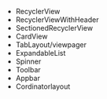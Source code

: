 - RecyclerView
- RecyclerViewWithHeader
- SectionedRecyclerView
- CardView
- TabLayout/viewpager
- ExpandableList
- Spinner
- Toolbar
- Appbar
- Cordinatorlayout
